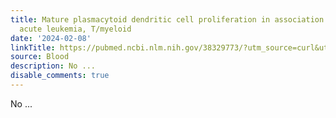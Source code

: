 ```yaml
---
title: Mature plasmacytoid dendritic cell proliferation in association with mixed-phenotype
  acute leukemia, T/myeloid
date: '2024-02-08'
linkTitle: https://pubmed.ncbi.nlm.nih.gov/38329773/?utm_source=curl&utm_medium=rss&utm_campaign=journals&utm_content=7603509&fc=None&ff=20240208170715&v=2.18.0
source: Blood
description: No ...
disable_comments: true
---
```

No ...